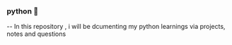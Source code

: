 ### python 🐍

-- In this repository , i will be dcumenting my python learnings via projects, notes and questions
